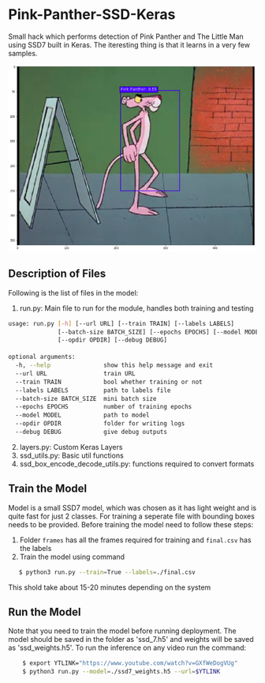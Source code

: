 # Pink-Panther-SSD-Keras
Small hack which performs detection of Pink Panther and The Little Man using SSD7 built in Keras. The iteresting thing is that it learns in a very few samples.

<img src="./assets/pp.png">

## Description of Files
Following is the list of files in the model:

1. run.py: Main file to run for the module, handles both training and testing

```bash
usage: run.py [-h] [--url URL] [--train TRAIN] [--labels LABELS]
              [--batch-size BATCH_SIZE] [--epochs EPOCHS] [--model MODEL]
              [--opdir OPDIR] [--debug DEBUG]

optional arguments:
  -h, --help               show this help message and exit
  --url URL                train URL
  --train TRAIN            bool whether training or not
  --labels LABELS          path to labels file
  --batch-size BATCH_SIZE  mini batch size
  --epochs EPOCHS          number of training epochs
  --model MODEL            path to model
  --opdir OPDIR            folder for writing logs
  --debug DEBUG            give debug outputs
```
2. layers.py: Custom Keras Layers
3. ssd_utils.py: Basic util functions
4. ssd_box_encode_decode_utils.py: functions required to convert formats

## Train the Model
Model is a small SSD7 model, which was chosen as it has light weight and is quite fast for just 2 classes. For training a seperate file with bounding boxes needs to be provided. Before training the model need to follow these steps:
   1. Folder `frames` has all the frames required for training and `final.csv` has the labels
   2. Train the model using command
```bash
   $ python3 run.py --train=True --labels=./final.csv
```
This shold take about 15-20 minutes depending on the system

## Run the Model

Note that you need to train the model before running deployment. The model should be
saved in the folder as 'ssd_7.h5' and weights will be saved as 'ssd_weights.h5'. To run the
inference on any video run the command:
```bash
    $ export YTLINK="https://www.youtube.com/watch?v=GXfWeDogVUg"
    $ python3 run.py --model=./ssd7_weights.h5 --url=$YTLINK
```